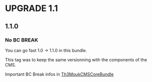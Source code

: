 UPGRADE 1.1
===============

## 1.1.0

### __No BC BREAK__

You can go fast 1.0 -> 1.1.0 in this bundle.

This tag was to keep the same versionning with the components of the CMS.

Important BC Break infos in [Th3MoukCMSCoreBundle](https://github.com/Th3Mouk/CMSCoreBundle/blob/master/UPGRADE-1.1.md)
